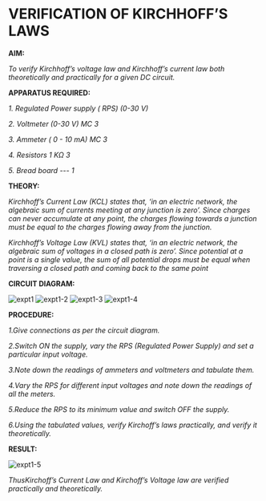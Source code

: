 # VERIFICATION OF KIRCHHOFF’S LAWS

**AIM:**

*To verify Kirchhoff’s voltage law and Kirchhoff’s current law both theoretically and practically for a given DC circuit.*

**APPARATUS REQUIRED:**

*1.	Regulated Power supply ( RPS)	(0-30 V)*
   
*2.	Voltmeter	(0-30 V) MC	3*
   
*3.	Ammeter	( 0 - 10 mA) MC	3*
   
*4.	Resistors	1 KΩ	3*

*5.	Bread board	---	1*

**THEORY:**

*Kirchhoff’s Current Law (KCL) states that, ‘in an electric network, the algebraic sum of currents meeting at any junction is zero’. Since charges can never accumulate at any point, the charges flowing towards a junction must be equal to the charges flowing away from the junction.*

*Kirchhoff’s Voltage Law (KVL) states that, ‘in an electric network, the algebraic sum of voltages in a closed path is zero’. Since potential at a point is a single value, the sum of all potential drops must be equal when traversing a closed path and coming back to the same point*

**CIRCUIT DIAGRAM:**



![expt1](https://github.com/user-attachments/assets/09fd28ca-dfd6-41a6-b634-1d0cc2923243)
![expt1-2](https://github.com/user-attachments/assets/20485cc2-bcb0-4aa6-a74d-8e5f9a694cf9)
![expt1-3](https://github.com/user-attachments/assets/2cf2a1d1-9352-414a-85ca-be0a79cdd88b)
![expt1-4](https://github.com/user-attachments/assets/607c5c7b-5520-4bcb-a228-4faac4ea4bfc)












**PROCEDURE:**

 *1.Give connections as per the circuit diagram.*

 *2.Switch ON the supply, vary the RPS (Regulated Power Supply) and set a particular input voltage.*
	
 *3.Note down the readings of ammeters and voltmeters and tabulate them.*
	
 *4.Vary the RPS for different input voltages and note down the readings of all the meters.*

 *5.Reduce the RPS to its minimum value and switch OFF the supply.*
  
 *6.Using the tabulated values, verify Kirchoff’s laws practically, and verify it theoretically.*

**RESULT:**

![expt1-5](https://github.com/user-attachments/assets/3fab0968-eace-4efb-b821-a753e4afb34a)




*ThusKirchoff’s Current Law and Kirchoff’s Voltage law are verified practically and theoretically.*

